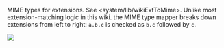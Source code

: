 MIME types for extensions. See <system/lib/wikiExtToMime>.
Unlike most extension-matching logic in this wiki. the MIME type mapper breaks down extensions from left to right: `a.b.c` is checked as `b.c` followed by `c`.

![](system/templates/dir)

